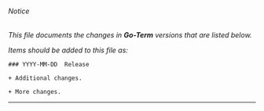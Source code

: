 ###### Notice

*This file documents the changes in **Go-Term** versions that are listed below.*

*Items should be added to this file as:*

	### YYYY-MM-DD  Release

	+ Additional changes.

	+ More changes.

* * *


